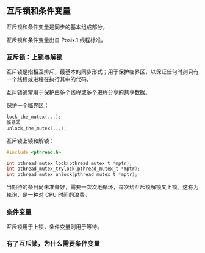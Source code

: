 ## 互斥锁和条件变量

互斥锁和条件变量是同步的基本组成部分。

互斥锁和条件变量出自 Posix.1 线程标准。

### 互斥锁：上锁与解锁

互斥锁是指相互排斥，最基本的同步形式；用于保护临界区，以保证任何时刻只有一个线程或进程在执行其中的代码。

互斥锁通常用于保护由多个线程或多个进程分享的共享数据。

保护一个临界区：
```c
lock_the_mutex(...);
临界区
unlock_the_mutex(...);
```

互斥锁上锁和解锁：
```c
#include <pthread.h>

int pthread_mutex_lock(pthread_mutex_t *mptr);
int pthread_mutex_trylock(pthread_mutex_t *mptr);
int pthread_mutex_unlock(pthread_mutex_t *mptr);
```

当期待的条目尚未准备好，需要一次次地循环，每次给互斥锁解锁又上锁。这称为轮询，是一种对 CPU 时间的浪费。

### 条件变量

互斥锁用于上锁，条件变量则用于等待。

### 有了互斥锁，为什么需要条件变量
